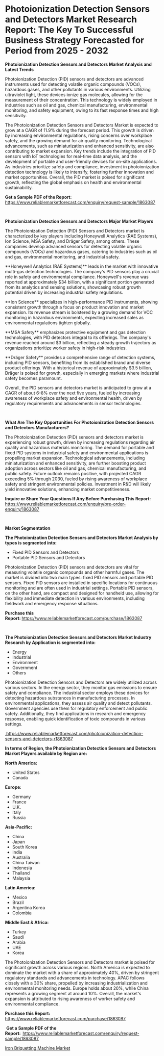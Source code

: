 <p><h1>Photoionization Detection Sensors and Detectors Market Research Report: The Key To Successful Business Strategy Forecasted for Period from 2025 - 2032</h1></p><p><strong>Photoionization Detection Sensors and Detectors Market Analysis and Latest Trends</strong></p>
<p><p>Photoionization Detection (PID) sensors and detectors are advanced instruments used for detecting volatile organic compounds (VOCs), hazardous gases, and other pollutants in various environments. Utilizing ultraviolet light, these devices ionize gas molecules, allowing for the measurement of their concentration. This technology is widely employed in industries such as oil and gas, chemical manufacturing, environmental monitoring, and safety equipment, owing to its fast response times and high sensitivity.</p><p>The Photoionization Detection Sensors and Detectors Market is expected to grow at a CAGR of 11.9% during the forecast period. This growth is driven by increasing environmental regulations, rising concerns over workplace safety, and the growing demand for air quality monitoring. Technological advancements, such as miniaturization and enhanced sensitivity, are also contributing to market expansion. Key trends include the integration of PID sensors with IoT technologies for real-time data analysis, and the development of portable and user-friendly devices for on-site applications. As industries prioritize safety and compliance, investment in photoionization detection technology is likely to intensify, fostering further innovation and market opportunities. Overall, the PID market is poised for significant growth, reflecting the global emphasis on health and environmental sustainability.</p></p>
<p><strong>Get a Sample PDF of the Report:&nbsp;</strong> <a href="https://www.reliablemarketforecast.com/enquiry/request-sample/1863087?utm_campaign=3182&utm_medium=2&utm_source=Github&utm_content=ia&utm_term=12042025&utm_id=photoionization-detection-sensors-and-detectors">https://www.reliablemarketforecast.com/enquiry/request-sample/1863087</a></p>
<p>&nbsp;</p>
<p><strong>Photoionization Detection Sensors and Detectors Major Market Players</strong></p>
<p><p>The Photoionization Detection (PID) Sensors and Detectors market is characterized by key players including Honeywell Analytics (RAE Systems), Ion Science, MSA Safety, and Dräger Safety, among others. These companies develop advanced sensors for detecting volatile organic compounds (VOCs) and hazardous gases, catering to industries such as oil and gas, environmental monitoring, and industrial safety.</p><p>**Honeywell Analytics (RAE Systems)** leads in the market with innovative multi-gas detection technologies. The company's PID sensors play a crucial role in safety and environmental compliance. Honeywell's revenue was reported at approximately $34 billion, with a significant portion generated from its analytics and sensing solutions, showcasing robust growth potential driven by increasing industrial safety regulations.</p><p>**Ion Science** specializes in high-performance PID instruments, showing consistent growth through a focus on product innovation and market expansion. Its revenue stream is bolstered by a growing demand for VOC monitoring in hazardous environments, expecting increased sales as environmental regulations tighten globally.</p><p>**MSA Safety** emphasizes protective equipment and gas detection technologies, with PID detectors integral to its offerings. The company's revenue reached around $3 billion, reflecting a steady growth trajectory as organizations prioritize worker safety in high-risk industries.</p><p>**Dräger Safety** provides a comprehensive range of detection systems, including PID sensors, benefiting from its established brand and diverse product offerings. With a historical revenue of approximately $3.5 billion, Dräger is poised for growth, especially in emerging markets where industrial safety becomes paramount.</p><p>Overall, the PID sensors and detectors market is anticipated to grow at a CAGR of about 6-8% over the next five years, fueled by increasing awareness of workplace safety and environmental health, driven by regulatory requirements and advancements in sensor technologies.</p></p>
<p>&nbsp;</p>
<p><strong>What Are The Key Opportunities For Photoionization Detection Sensors and Detectors Manufacturers?</strong></p>
<p><p>The Photoionization Detection (PID) sensors and detectors market is experiencing robust growth, driven by increasing regulations regarding air quality and hazardous materials monitoring. The demand for portable and fixed PID systems in industrial safety and environmental applications is propelling market expansion. Technological advancements, including miniaturization and enhanced sensitivity, are further boosting product adoption across sectors like oil and gas, chemical manufacturing, and public safety. Future outlook remains positive, with projected CAGR exceeding 5% through 2030, fueled by rising awareness of workplace safety and stringent environmental policies. Investment in R&D will likely yield innovative solutions, enhancing market competitiveness.</p></p>
<p><strong>Inquire or Share Your Questions If Any Before Purchasing This Report:</strong> <a href="https://www.reliablemarketforecast.com/enquiry/pre-order-enquiry/1863087?utm_campaign=3182&utm_medium=2&utm_source=Github&utm_content=ia&utm_term=12042025&utm_id=photoionization-detection-sensors-and-detectors">https://www.reliablemarketforecast.com/enquiry/pre-order-enquiry/1863087</a></p>
<p>&nbsp;</p>
<p><strong>Market Segmentation</strong></p>
<p><strong>The Photoionization Detection Sensors and Detectors Market Analysis by types is segmented into:</strong></p>
<p><ul><li>Fixed PID Sensors and Detectors</li><li>Portable PID Sensors and Detectors</li></ul></p>
<p><p>Photoionization Detection (PID) sensors and detectors are vital for measuring volatile organic compounds and other harmful gases. The market is divided into two main types: fixed PID sensors and portable PID sensors. Fixed PID sensors are installed in specific locations for continuous monitoring and are often used in industrial settings. Portable PID sensors, on the other hand, are compact and designed for handheld use, allowing for flexibility and immediate detection in various environments, including fieldwork and emergency response situations.</p></p>
<p><strong>Purchase this Report:&nbsp;</strong><a href="https://www.reliablemarketforecast.com/purchase/1863087?utm_campaign=3182&utm_medium=2&utm_source=Github&utm_content=ia&utm_term=12042025&utm_id=photoionization-detection-sensors-and-detectors">https://www.reliablemarketforecast.com/purchase/1863087</a></p>
<p>&nbsp;</p>
<p><strong>The Photoionization Detection Sensors and Detectors Market Industry Research by Application is segmented into:</strong></p>
<p><ul><li>Energy</li><li>Industrial</li><li>Environment</li><li>Government</li><li>Others</li></ul></p>
<p><p>Photoionization Detection Sensors and Detectors are widely utilized across various sectors. In the energy sector, they monitor gas emissions to ensure safety and compliance. The industrial sector employs these devices for detecting hazardous substances in manufacturing processes. In environmental applications, they assess air quality and detect pollutants. Government agencies use them for regulatory enforcement and public safety. Additionally, they find applications in research and emergency response, enabling quick identification of toxic compounds in various settings.</p></p>
<p><a href="https://www.reliablemarketforecast.com/photoionization-detection-sensors-and-detectors-r1863087?utm_campaign=3182&utm_medium=2&utm_source=Github&utm_content=ia&utm_term=12042025&utm_id=photoionization-detection-sensors-and-detectors">&nbsp;https://www.reliablemarketforecast.com/photoionization-detection-sensors-and-detectors-r1863087</a></p>
<p><strong>In terms of Region, the Photoionization Detection Sensors and Detectors Market Players available by Region are:</strong></p>
<p>
    <p> <strong> North America: </strong>
        <ul>
            <li>United States</li>
            <li>Canada</li>
        </ul>
        </p> 
    <p> <strong> Europe: </strong>
        <ul>
            <li>Germany</li>
            <li>France</li>
            <li>U.K.</li>
            <li>Italy</li>
            <li>Russia</li>
        </ul>
        </p> 
    <p> <strong> Asia-Pacific: </strong>
        <ul>
            <li>China</li>
            <li>Japan</li>
            <li>South Korea</li>
            <li>India</li>
            <li>Australia</li>
            <li>China Taiwan</li>
            <li>Indonesia</li>
            <li>Thailand</li>
            <li>Malaysia</li>
        </ul>
        </p> 
    <p> <strong> Latin America: </strong>
        <ul>
            <li>Mexico</li>
            <li>Brazil</li>
            <li>Argentina Korea</li>
            <li>Colombia</li>
        </ul>
        </p> 
    <p> <strong> Middle East & Africa: </strong>
        <ul>
            <li>Turkey</li>
            <li>Saudi</li>
            <li>Arabia</li>
            <li>UAE</li>
            <li>Korea</li>
        </ul>
    </p>
    </p>
<p><p>The Photoionization Detection Sensors and Detectors market is poised for significant growth across various regions. North America is expected to dominate the market with a share of approximately 40%, driven by stringent regulatory standards and advancements in technology. APAC follows closely with a 30% share, propelled by increasing industrialization and environmental monitoring needs. Europe holds about 20%, while China represents a growing segment at around 10%. Overall, the market's expansion is attributed to rising awareness of worker safety and environmental compliance.</p></p>
<p><strong>Purchase this Report: </strong><a href="https://www.reliablemarketforecast.com/purchase/1863087?utm_campaign=3182&utm_medium=2&utm_source=Github&utm_content=ia&utm_term=12042025&utm_id=photoionization-detection-sensors-and-detectors">https://www.reliablemarketforecast.com/purchase/1863087</a></p>
<p>&nbsp;<strong>Get a Sample PDF of the Report:&nbsp;&nbsp;</strong><a href="https://www.reliablemarketforecast.com/enquiry/request-sample/1863087?utm_campaign=3182&utm_medium=2&utm_source=Github&utm_content=ia&utm_term=12042025&utm_id=photoionization-detection-sensors-and-detectors">https://www.reliablemarketforecast.com/enquiry/request-sample/1863087</a></p>
<p><strong></strong></p>
<p><p><a href="https://github.com/donkalucine10/Market-Research-Report-List-1/blob/main/iron-briquetting-machine-market.md?utm_campaign=3182&utm_medium=2&utm_source=Github&utm_content=ia&utm_term=12042025&utm_id=photoionization-detection-sensors-and-detectors">Iron Briquetting Machine Market</a></p></p>